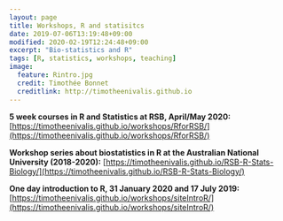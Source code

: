 ```yaml
---
layout: page
title: Workshops, R and statisitcs
date: 2019-07-06T13:19:48+09:00
modified: 2020-02-19T12:24:48+09:00
excerpt: "Bio-statistics and R"
tags: [R, statistics, workshops, teaching]
image:
  feature: Rintro.jpg
  credit: Timothée Bonnet
  creditlink: http://timotheenivalis.github.io
---
```


**5 week courses in R and Statistics at RSB, April/May 2020:**
[https://timotheenivalis.github.io/workshops/RforRSB/](https://timotheenivalis.github.io/workshops/RforRSB/)

**Workshop series about biostatistics in R at the Australian National University (2018-2020):**
[https://timotheenivalis.github.io/RSB-R-Stats-Biology/](https://timotheenivalis.github.io/RSB-R-Stats-Biology/)

**One day introduction to R, 31 January 2020 and 17 July 2019:**
[https://timotheenivalis.github.io/workshops/siteIntroR/](https://timotheenivalis.github.io/workshops/siteIntroR/)



